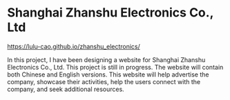 # Shanghai Zhanshu Electronics Co., Ltd
https://lulu-cao.github.io/zhanshu_electronics/

In this project, I have been designing a website for Shanghai Zhanshu Electronics Co., Ltd. This project is still in progress. The website will contain both Chinese and English versions. This website will help advertise the company, showcase their activities, help the users connect with the company, and seek additional resources.
